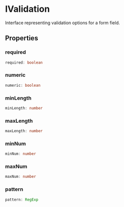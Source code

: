 # IValidation

Interface representing validation options for a form field.

## Properties

### required

```ts
required: boolean
```

### numeric

```ts
numeric: boolean
```

### minLength

```ts
minLength: number
```

### maxLength

```ts
maxLength: number
```

### minNum

```ts
minNum: number
```

### maxNum

```ts
maxNum: number
```

### pattern

```ts
pattern: RegExp
```
